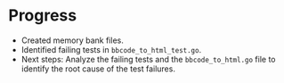 # Progress

- Created memory bank files.
- Identified failing tests in `bbcode_to_html_test.go`.
- Next steps: Analyze the failing tests and the `bbcode_to_html.go` file to identify the root cause of the test failures.
